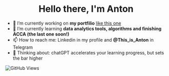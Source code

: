 <h1 align="center">Hello there, I'm Anton</h1>


- 🔭 I’m currently working on <b>my portfilio</b> [like this one](https://github.com/AntonMiniazev/Fine_Delivery)
- 🌱 I’m currently learning <b>data analytics tools, algorithms and finishing ACCA (the last one soon!)</b> 
- 📫 How to reach me: Linkedin in my profile and <b>@This_is_Anton</b> in Telegram
- 🤔 Thinking about: chatGPT accelerates your learning progress, but sets the bar higher 

![GitHub Views](https://komarev.com/ghpvc/?username=AntonMiniazev)
